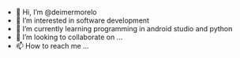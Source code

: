 - 👋 Hi, I’m @deimermorelo
- 👀 I’m interested in software development
- 🌱 I’m currently learning programming in android studio and python
- 💞️ I’m looking to collaborate on ...
- 📫 How to reach me ...

<!---
deimermorelo/deimermorelo is a ✨ special ✨ repository because its `README.md` (this file) appears on your GitHub profile.
You can click the Preview link to take a look at your changes.
--->

